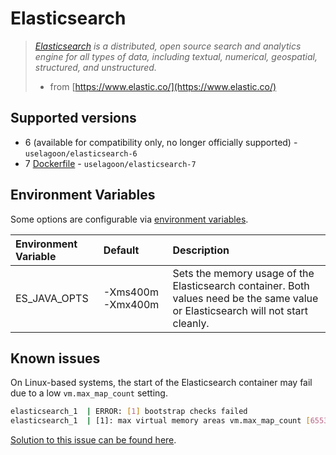 # Elasticsearch

> [_Elasticsearch_](https://www.elastic.co/) _is a distributed, open source search and analytics engine for all types of data, including textual, numerical, geospatial, structured, and unstructured._
>
> * from [https://www.elastic.co/](https://www.elastic.co/)

## Supported versions

* 6 \(available for compatibility only, no longer officially supported\) - `uselagoon/elasticsearch-6`
* 7 [Dockerfile](https://github.com/uselagoon/lagoon-images/blob/main/images/elasticsearch/7.Dockerfile) - `uselagoon/elasticsearch-7`

## Environment Variables

Some options are configurable via [environment
variables](../using-lagoon-advanced/environment-variables.md).

| Environment Variable | Default           | Description                                                                                                                       |
| :------------------- | :---------------- | :-------------------------------------------------------------------------------------------------------------------------------- |
| ES_JAVA_OPTS         | -Xms400m -Xmx400m | Sets the memory usage of the Elasticsearch container. Both values need be the same value or Elasticsearch will not start cleanly. |

## Known issues

On Linux-based systems, the start of the Elasticsearch container may fail due to a low `vm.max_map_count` setting.

```bash title="Error"
elasticsearch_1  | ERROR: [1] bootstrap checks failed
elasticsearch_1  | [1]: max virtual memory areas vm.max_map_count [65530] is too low, increase to at least [262144]
```

[Solution to this issue can be found here](https://www.elastic.co/guide/en/elasticsearch/reference/current/docker.html#_set_vm_max_map_count_to_at_least_262144).
